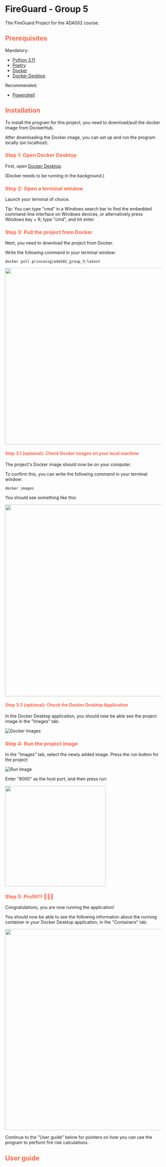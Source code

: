 # FireGuard - Group 5

The FireGuard Project for the ADA502 course.

## <span style="color:tomato"> Prerequisites </span>
Mandatory:
* [Python 3.11](https://www.python.org/downloads/)
* [Poetry](https://python-poetry.org/docs/#installation)
* [Docker](https://docs.docker.com/get-docker/)
* [Docker Desktop](https://www.docker.com/products/docker-desktop/)

Recommended:
* [Powershell](https://github.com/PowerShell/PowerShell/releases/tag/v7.4.1)

## <span style="color:tomato"> Installation </span>

To install the program for this project, you need to download/pull the docker image from DockerHub.

After downloading the Docker image, you can set up and run the program locally (on localhost).

### <span style="color:tomato">Step 1: Open Docker Desktop</span>

First, open [Docker Desktop](https://www.docker.com/products/docker-desktop/). 

(Docker needs to be running in the background.) 

### <span style="color:tomato">Step 2: Open a terminal window</span>

Launch your terminal of choice. 

Tip: You can type "cmd" in a Windows search bar to find the embedded command-line interface on Windows devices, or alternatively press Windows key + R, type "cmd", and hit enter. 

### <span style="color:tomato">Step 3: Pull the project from Docker</span>
Next, you need to download the project from Docker. 

Write the following command in your terminal window: 
```
docker pull princesig/ada502_group_5:latest 
```
<img src=https://github.com/ADA502-FireGuard/dynamic-frcm/assets/94006886/c8caa6fd-327b-49c7-97a1-670f8b05c548 width="570">

#### <span style="color:tomato">Step 3.1 (optional): Check Docker images on your local machine</span>
The project's Docker image should now be on your computer. 

To confirm this, you can write the following command in your terminal window: 
```
docker images 
```
You should see something like this: 

<img src="https://github.com/ADA502-FireGuard/dynamic-frcm/assets/94006886/17d6a082-31cb-43e8-91dd-940c71ddd789" width="620">

#### <span style="color:tomato">Step 3.2 (optional): Check the Docker Desktop Application</span>
In the Docker Desktop application, you should now be able see the project image in the "Images" tab: 

![Docker Images](https://github.com/ADA502-FireGuard/dynamic-frcm/assets/94006886/e2077c31-f916-4ba5-beea-d662d7caffb5)

### <span style="color:tomato">Step 4: Run the project image</span>
In the "Images" tab, select the newly added image. Press the run button for the project: 

![Run Image](https://github.com/ADA502-FireGuard/dynamic-frcm/assets/94006886/42ac821c-58ea-4963-83cc-65df7e537a2c)

Enter "8000" as the host port, and then press run: 

<img src="https://github.com/ADA502-FireGuard/dynamic-frcm/assets/94006886/6ebceb70-95f3-476a-a43c-e7931ae2dfef" width="325">

### <span style="color:tomato">Step 5: Profit!!! 🎉🥳🎂</span>
Congratulations, you are now running the application! 

You should now be able to see the following information about the running container in your Docker Desktop application, in the "Containers" tab: 

<img src="https://github.com/ADA502-FireGuard/dynamic-frcm/assets/94006886/0b4b1d72-09c7-4ce4-b5f5-bfe0677a09e3" width="650">

Continue to the "User guide" below for pointers on how you can use the program to perform fire risk calculations. 

## <span style="color:tomato"> User guide </span> 